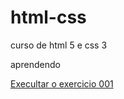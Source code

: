 # html-css
 curso de html 5 e css 3

aprendendo

<a href="https://felpe348.github.io/html-css/exercicos/exe001/index.html"> Execultar o exercicio 001